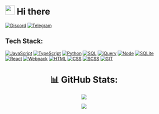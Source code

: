 # <img width="30" src="https://camo.githubusercontent.com/e8e7b06ecf583bc040eb60e44eb5b8e0ecc5421320a92929ce21522dbc34c891/68747470733a2f2f6d656469612e67697068792e636f6d2f6d656469612f6876524a434c467a6361737252346961377a2f67697068792e676966"> Hi there

[![Discord](https://img.shields.io/badge/Discord-5865F2?style=for-the-badge&logo=discord&logoColor=white)](https://discordapp.com/users/725656622197768202/)
[![Telegram](https://img.shields.io/badge/Telegram-2CA5E0?style=for-the-badge&logo=telegram&logoColor=white)](https://t.me/Vega781)

## Tech Stack:

[![JavaScript](https://img.shields.io/badge/JavaScript-323330?style=for-the-badge&logo=javascript&logoColor=F7DF1E)]()
[![TypeScript](https://img.shields.io/badge/TypeScript-323330?style=for-the-badge&logo=typescript&logoColor=F7DF1E)]()
[![Python](https://img.shields.io/badge/Python-FFD43B?style=for-the-badge&logo=python&logoColor=blue)]()
[![SQL](https://img.shields.io/badge/SQL-005C84?style=for-the-badge&logo=sql&logoColor=white)]()
[![jQuery](https://img.shields.io/badge/jQuery-0769AD?style=for-the-badge&logo=jquery&logoColor=white)]()
[![Node](https://img.shields.io/badge/Node%20js-339933?style=for-the-badge&logo=nodedotjs&logoColor=white)]()
[![SQLite](https://img.shields.io/badge/SQLite-07405E?style=for-the-badge&logo=sqlite&logoColor=white)]()
[![React](https://img.shields.io/badge/React-20232A?style=for-the-badge&logo=react&logoColor=61DAFB)]()
[![Webpack](https://img.shields.io/badge/Webpack-8DD6F9?style=for-the-badge&logo=Webpack&logoColor=white)]()
[![HTML](https://img.shields.io/badge/HTML5-E34F26?style=for-the-badge&logo=html5&logoColor=white)]()
[![CSS](https://img.shields.io/badge/CSS3-1572B6?style=for-the-badge&logo=css3&logoColor=white)]()
[![SCSS](https://img.shields.io/badge/Sass-CC6699?style=for-the-badge&logo=sass&logoColor=white)]()
[![GIT](https://img.shields.io/badge/GIT-E44C30?style=for-the-badge&logo=git&logoColor=white)]()

<div align="center">
  
# 📊 GitHub Stats:
![](https://github-readme-stats.vercel.app/api/top-langs/?username=Vega781&theme=dark&hide_border=false&include_all_commits=true&count_private=true&layout=compact)

</div>

<div align="center">

![](https://github-readme-stats.vercel.app/api?username=Vega781&theme=dark&hide_border=false&include_all_commits=true&count_private=false)

</div>
